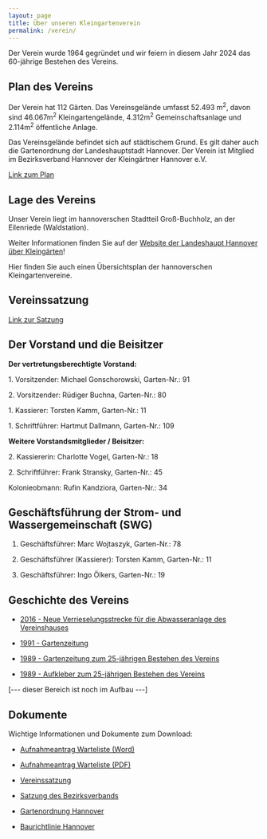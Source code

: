 ```yaml
---
layout: page
title: Über unseren Kleingartenverein
permalink: /verein/
---
```


Der Verein wurde 1964 gegründet und wir feiern in diesem Jahr 2024 das 60-jährige Bestehen des Vereins.

## Plan des Vereins

Der Verein hat 112 Gärten. Das Vereinsgelände umfasst 52.493 m<sup>2</sup>, davon sind 46.067m<sup>2</sup> Kleingartengelände, 4.312m<sup>2</sup> Gemeinschaftsanlage und 2.114m<sup>2</sup> öffentliche Anlage.

Das Vereinsgelände befindet sich auf städtischem Grund. Es gilt daher auch die Gartenordnung der Landeshauptstadt Hannover. Der Verein ist Mitglied im Bezirksverband Hannover der Kleingärtner Hannover e.V.

[Link zum Plan]({{site.baseurl}}/dokumente/Plan_2002__Konvertiert_.pdf)

## Lage des Vereins

Unser Verein liegt im hannoverschen Stadtteil Groß-Buchholz, an der Eilenriede (Waldstation).

Weiter Informationen finden Sie auf der [Website der Landeshaupt Hannover über Kleingärten](https://www.hannover.de/Kultur-Freizeit/Naherholung/G%C3%A4rten-genie%C3%9Fen/Kleing%C3%A4rten)!

Hier finden Sie auch einen Übersichtsplan der hannoverschen Kleingartenvereine.

## Vereinssatzung

[Link zur Satzung]({{site.baseurl}}/dokumente/Satzung001.pdf)

## Der Vorstand und die Beisitzer

**Der vertretungsberechtigte Vorstand:**

1\. Vorsitzender: Michael Gonschorowski, Garten-Nr.: 91

2\. Vorsitzender: Rüdiger Buchna, Garten-Nr.: 80

1\. Kassierer: Torsten Kamm, Garten-Nr.: 11

1\. Schriftführer: Hartmut Dallmann, Garten-Nr.: 109

**Weitere Vorstandsmitglieder / Beisitzer:**

2\. Kassiererin: Charlotte Vogel, Garten-Nr.: 18

2\. Schriftführer: Frank Stransky, Garten-Nr.: 45

Kolonieobmann: Rufin Kandziora, Garten-Nr.: 34

## Geschäftsführung der Strom- und Wassergemeinschaft (SWG)

1. Geschäftsführer: Marc Wojtaszyk, Garten-Nr.: 78

2. Geschäftsführer (Kassierer): Torsten Kamm, Garten-Nr.: 11

3. Geschäftsführer: Ingo Ölkers, Garten-Nr.: 19

## Geschichte des Vereins

* [2016 - Neue Verrieselungsstrecke für die Abwasseranlage des Vereinshauses](https://www.kgv-waldfrieden-hannover.de/verein/abwasseranlage-2016/)

* [1991 - Gartenzeitung]({{site.baseurl}}/dokumente/Gartenzeitung_1991.pdf)

* [1989 - Gartenzeitung zum 25-jährigen Bestehen des Vereins]({{site.baseurl}}/dokumente/Gartenzeitung_zum_25_jaehrigen_Bestehen.pdf)

* [1989 - Aufkleber zum 25-jährigen Bestehen des Vereins]({{site.baseurl}}/dokumente/Aufkleber_zu_25_jaehrigen_Bestehen.pdf)

[--- dieser Bereich ist noch im Aufbau ---]

## Dokumente

Wichtige Informationen und Dokumente zum Download:

* [Aufnahmeantrag Warteliste (Word)]({{site.baseurl}}/dokumente/Aufnahmeantrag_Warteliste.docx)

* [Aufnahmeantrag Warteliste (PDF)]({{site.baseurl}}/dokumente/Aufnahmeantrag_Warteliste.pdf)

* [Vereinssatzung]({{site.baseurl}}/dokumente/Satzung001.pdf)

* [Satzung des Bezirksverbands]({{site.baseurl}}/dokumente/Bezirksverband-KG-Hannover_Satzung.pdf)

* [Gartenordnung Hannover]({{site.baseurl}}/dokumente/Gartenordnung_Hannover_2024-08-15.pdf)

* [Baurichtlinie Hannover]({{site.baseurl}}/dokumente/Baurichtlinie_Hannover_15-08-2024.pdf)
